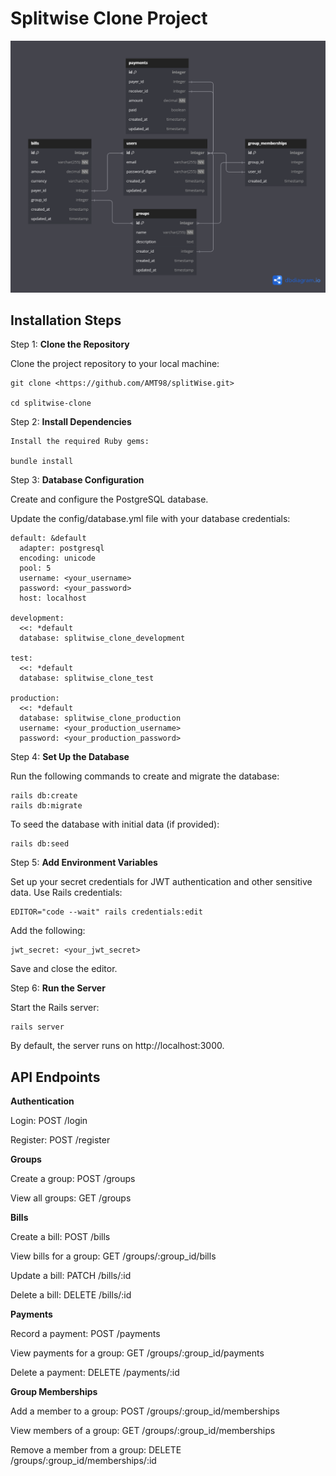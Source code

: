 # Splitwise Clone Project
![dbdiagram](images/splitWise%20.png)

## Installation Steps

Step 1: **Clone the Repository**

Clone the project repository to your local machine:
```
git clone <https://github.com/AMT98/splitWise.git>

cd splitwise-clone
```
Step 2: **Install Dependencies**
```
Install the required Ruby gems:

bundle install
```
Step 3: **Database Configuration**

Create and configure the PostgreSQL database.

Update the config/database.yml file with your database credentials:
```
default: &default
  adapter: postgresql
  encoding: unicode
  pool: 5
  username: <your_username>
  password: <your_password>
  host: localhost

development:
  <<: *default
  database: splitwise_clone_development

test:
  <<: *default
  database: splitwise_clone_test

production:
  <<: *default
  database: splitwise_clone_production
  username: <your_production_username>
  password: <your_production_password>
```
Step 4: **Set Up the Database**

Run the following commands to create and migrate the database:
```
rails db:create
rails db:migrate
```
To seed the database with initial data (if provided):
```
rails db:seed
```
Step 5: **Add Environment Variables**

Set up your secret credentials for JWT authentication and other sensitive data. Use Rails credentials:
```
EDITOR="code --wait" rails credentials:edit
```
Add the following:
```
jwt_secret: <your_jwt_secret>
```
Save and close the editor.

Step 6: **Run the Server**

Start the Rails server:
```
rails server
```
By default, the server runs on http://localhost:3000.

## API Endpoints

**Authentication**

Login: POST /login

Register: POST /register

**Groups**

Create a group: POST /groups

View all groups: GET /groups

**Bills**

Create a bill: POST /bills

View bills for a group: GET /groups/:group_id/bills

Update a bill: PATCH /bills/:id

Delete a bill: DELETE /bills/:id

**Payments**

Record a payment: POST /payments

View payments for a group: GET /groups/:group_id/payments

Delete a payment: DELETE /payments/:id

**Group Memberships**

Add a member to a group: POST /groups/:group_id/memberships

View members of a group: GET /groups/:group_id/memberships

Remove a member from a group: DELETE /groups/:group_id/memberships/:id